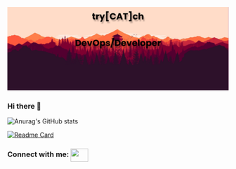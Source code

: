 [![MasterHead](https://github.com/try-cat-ch/try-cat-ch/blob/main/banner.png)](https://github.com/try-cat-ch)
### Hi there 👋



![Anurag's GitHub stats](https://github-readme-stats.vercel.app/api?username=try-cat-ch&theme=cobalt&show_icons=true)



[![Readme Card](https://github-readme-stats.vercel.app/api/pin/?username=try-cat-ch&repo=telegram-cloud-manager)](https://github.com/anuraghazra/github-readme-stats)


<h3 align="left">Connect with me:    <a href="https://t.me/try_cat_ch" target="blank"><img align="center" src="https://cdn.jsdelivr.net/npm/simple-icons@3.0.1/icons/telegram.svg" alt="" height="30" width="40" /></a></h3>

